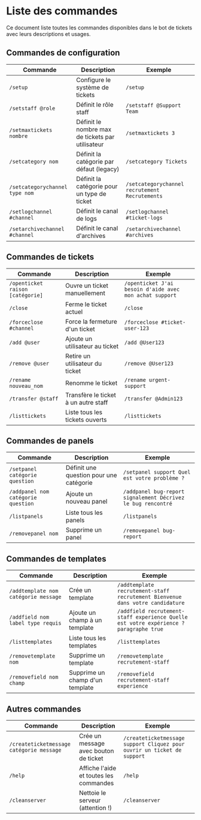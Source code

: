 # Liste des commandes

Ce document liste toutes les commandes disponibles dans le bot de tickets avec leurs descriptions et usages.

## Commandes de configuration

| Commande | Description | Exemple |
|----------|-------------|---------|
| `/setup` | Configure le système de tickets | `/setup` |
| `/setstaff @role` | Définit le rôle staff | `/setstaff @Support Team` |
| `/setmaxtickets nombre` | Définit le nombre max de tickets par utilisateur | `/setmaxtickets 3` |
| `/setcategory nom` | Définit la catégorie par défaut (legacy) | `/setcategory Tickets` |
| `/setcategorychannel type nom` | Définit la catégorie pour un type de ticket | `/setcategorychannel recrutement Recrutements` |
| `/setlogchannel #channel` | Définit le canal de logs | `/setlogchannel #ticket-logs` |
| `/setarchivechannel #channel` | Définit le canal d'archives | `/setarchivechannel #archives` |

## Commandes de tickets

| Commande | Description | Exemple |
|----------|-------------|---------|
| `/openticket raison [catégorie]` | Ouvre un ticket manuellement | `/openticket J'ai besoin d'aide avec mon achat support` |
| `/close` | Ferme le ticket actuel | `/close` |
| `/forceclose #channel` | Force la fermeture d'un ticket | `/forceclose #ticket-user-123` |
| `/add @user` | Ajoute un utilisateur au ticket | `/add @User123` |
| `/remove @user` | Retire un utilisateur du ticket | `/remove @User123` |
| `/rename nouveau_nom` | Renomme le ticket | `/rename urgent-support` |
| `/transfer @staff` | Transfère le ticket à un autre staff | `/transfer @Admin123` |
| `/listtickets` | Liste tous les tickets ouverts | `/listtickets` |

## Commandes de panels

| Commande | Description | Exemple |
|----------|-------------|---------|
| `/setpanel catégorie question` | Définit une question pour une catégorie | `/setpanel support Quel est votre problème ?` |
| `/addpanel nom catégorie question` | Ajoute un nouveau panel | `/addpanel bug-report signalement Décrivez le bug rencontré` |
| `/listpanels` | Liste tous les panels | `/listpanels` |
| `/removepanel nom` | Supprime un panel | `/removepanel bug-report` |

## Commandes de templates

| Commande | Description | Exemple |
|----------|-------------|---------|
| `/addtemplate nom catégorie message` | Crée un template | `/addtemplate recrutement-staff recrutement Bienvenue dans votre candidature` |
| `/addfield nom label type requis` | Ajoute un champ à un template | `/addfield recrutement-staff experience Quelle est votre expérience ? paragraphe true` |
| `/listtemplates` | Liste tous les templates | `/listtemplates` |
| `/removetemplate nom` | Supprime un template | `/removetemplate recrutement-staff` |
| `/removefield nom champ` | Supprime un champ d'un template | `/removefield recrutement-staff experience` |

## Autres commandes

| Commande | Description | Exemple |
|----------|-------------|---------|
| `/createticketmessage catégorie message` | Crée un message avec bouton de ticket | `/createticketmessage support Cliquez pour ouvrir un ticket de support` |
| `/help` | Affiche l'aide et toutes les commandes | `/help` |
| `/cleanserver` | Nettoie le serveur (attention !) | `/cleanserver` |